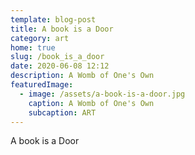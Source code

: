 ```yaml
---
template: blog-post
title: A book is a Door
category: art
home: true
slug: /book_is_a_door
date: 2020-06-08 12:12
description: A Womb of One's Own
featuredImage:
  - image: /assets/a-book-is-a-door.jpg
    caption: A Womb of One's Own
    subcaption: ART
---
```

A book is a Door